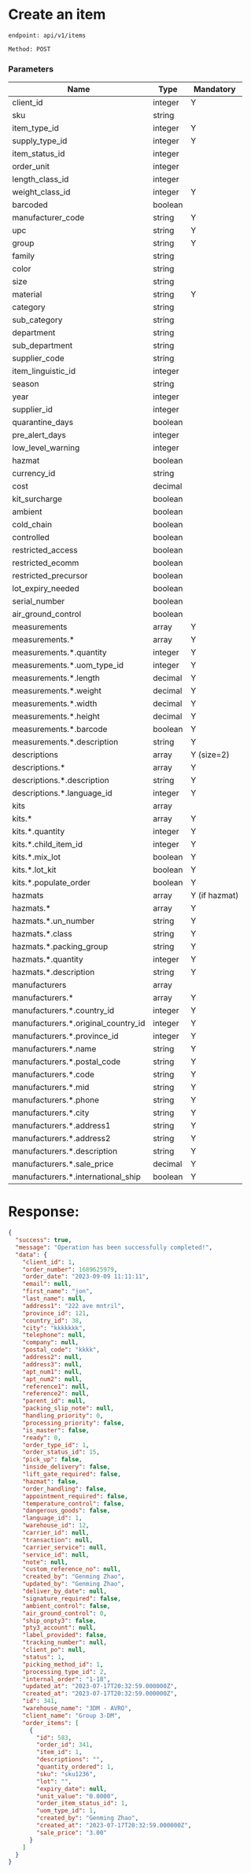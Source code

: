 # Create an item

`endpoint: api/v1/items`

`Method: POST`

### Parameters

| Name                                | Type    | Mandatory     |
|-------------------------------------|---------|---------------|
| client_id                           | integer | Y             |
| sku                                 | string  |               |
| item_type_id                        | integer | Y             |
| supply_type_id                      | integer | Y             |
| item_status_id                      | integer |               |
| order_unit                          | integer |               |
| length_class_id                     | integer |               |
| weight_class_id                     | integer | Y             |
| barcoded                            | boolean |               |
| manufacturer_code                   | string  | Y             |
| upc                                 | string  | Y             |
| group                               | string  | Y             |
| family                              | string  |               |
| color                               | string  |               |
| size                                | string  |               |
| material                            | string  | Y             |
| category                            | string  |               |
| sub_category                        | string  |               |
| department                          | string  |               |
| sub_department                      | string  |               |
| supplier_code                       | string  |               |
| item_linguistic_id                  | integer |               |
| season                              | string  |               |
| year                                | integer |               |
| supplier_id                         | integer |               |
| quarantine_days                     | boolean |               |
| pre_alert_days                      | integer |               |
| low_level_warning                   | integer |               |
| hazmat                              | boolean |               |
| currency_id                         | string  |               |
| cost                                | decimal |               |
| kit_surcharge                       | boolean |               |
| ambient                             | boolean |               |
| cold_chain                          | boolean |               |
| controlled                          | boolean |               |
| restricted_access                   | boolean |               |
| restricted_ecomm                    | boolean |               |
| restricted_precursor                | boolean |               |
| lot_expiry_needed                   | boolean |               |
| serial_number                       | boolean |               |
| air_ground_control                  | boolean |               |
| measurements                        | array   | Y             |
| measurements.*                      | array   | Y             |
| measurements.*.quantity             | integer | Y             |
| measurements.*.uom_type_id          | integer | Y             |
| measurements.*.length               | decimal | Y             |
| measurements.*.weight               | decimal | Y             |
| measurements.*.width                | decimal | Y             |
| measurements.*.height               | decimal | Y             |
| measurements.*.barcode              | boolean | Y             |
| measurements.*.description          | string  | Y             |
| descriptions                        | array   | Y (size=2)    |
| descriptions.*                      | array   | Y             |
| descriptions.*.description          | string  | Y             |
| descriptions.*.language_id          | integer | Y             |
| kits                                | array   |               |
| kits.*                              | array   | Y             |
| kits.*.quantity                     | integer | Y             |
| kits.*.child_item_id                | integer | Y             |
| kits.*.mix_lot                      | boolean | Y             |
| kits.*.lot_kit                      | boolean | Y             |
| kits.*.populate_order               | boolean | Y             |
| hazmats                             | array   | Y (if hazmat) |
| hazmats.*                           | array   | Y             |
| hazmats.*.un_number                 | string  | Y             |
| hazmats.*.class                     | string  | Y             |
| hazmats.*.packing_group             | string  | Y             |
| hazmats.*.quantity                  | integer | Y             |
| hazmats.*.description               | string  | Y             |
| manufacturers                       | array   |               |
| manufacturers.*                     | array   | Y             |
| manufacturers.*.country_id          | integer | Y             |
| manufacturers.*.original_country_id | integer | Y             |
| manufacturers.*.province_id         | integer | Y             |
| manufacturers.*.name                | string  | Y             |
| manufacturers.*.postal_code         | string  | Y             |
| manufacturers.*.code                | string  | Y             |
| manufacturers.*.mid                 | string  | Y             |
| manufacturers.*.phone               | string  | Y             |
| manufacturers.*.city                | string  | Y             |
| manufacturers.*.address1            | string  | Y             |
| manufacturers.*.address2            | string  | Y             |
| manufacturers.*.description         | string  | Y             |
| manufacturers.*.sale_price          | decimal | Y             |
| manufacturers.*.international_ship  | boolean | Y             |

# Response:

```json
{
  "success": true,
  "message": "Operation has been successfully completed!",
  "data": {
    "client_id": 1,
    "order_number": 1689625979,
    "order_date": "2023-09-09 11:11:11",
    "email": null,
    "first_name": "jon",
    "last_name": null,
    "address1": "222 ave mntril",
    "province_id": 121,
    "country_id": 38,
    "city": "kkkkkkk",
    "telephone": null,
    "company": null,
    "postal_code": "kkkk",
    "address2": null,
    "address3": null,
    "apt_num1": null,
    "apt_num2": null,
    "reference1": null,
    "reference2": null,
    "parent_id": null,
    "packing_slip_note": null,
    "handling_priority": 0,
    "processing_priority": false,
    "is_master": false,
    "ready": 0,
    "order_type_id": 1,
    "order_status_id": 15,
    "pick_up": false,
    "inside_delivery": false,
    "lift_gate_required": false,
    "hazmat": false,
    "order_handling": false,
    "appointment_required": false,
    "temperature_control": false,
    "dangerous_goods": false,
    "language_id": 1,
    "warehouse_id": 12,
    "carrier_id": null,
    "transaction": null,
    "carrier_service": null,
    "service_id": null,
    "note": null,
    "custom_reference_no": null,
    "created_by": "Genming Zhao",
    "updated_by": "Genming Zhao",
    "deliver_by_date": null,
    "signature_required": false,
    "ambient_control": false,
    "air_ground_control": 0,
    "ship_onpty3": false,
    "pty3_account": null,
    "label_provided": false,
    "tracking_number": null,
    "client_po": null,
    "status": 1,
    "picking_method_id": 1,
    "processing_type_id": 2,
    "internal_order": "1-18",
    "updated_at": "2023-07-17T20:32:59.000000Z",
    "created_at": "2023-07-17T20:32:59.000000Z",
    "id": 341,
    "warehouse_name": "3DM - AVRO",
    "client_name": "Group 3-DM",
    "order_items": [
      {
        "id": 583,
        "order_id": 341,
        "item_id": 1,
        "descriptions": "",
        "quantity_ordered": 1,
        "sku": "sku1236",
        "lot": "",
        "expiry_date": null,
        "unit_value": "0.0000",
        "order_item_status_id": 1,
        "uom_type_id": 1,
        "created_by": "Genming Zhao",
        "created_at": "2023-07-17T20:32:59.000000Z",
        "sale_price": "3.00"
      }
    ]
  }
}
```